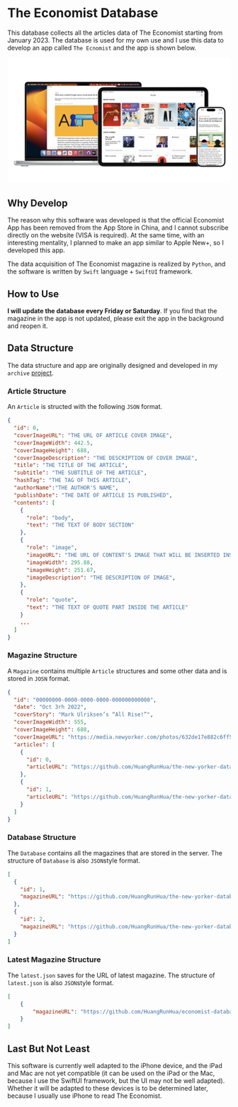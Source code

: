 # The Economist Database

This database collects all the articles data of The Economist starting from January 2023. The database is used for my own use and I use this data to develop an app called `The Ecnomist` and the app is shown below.

![](https://github.com/HuangRunHua/economist-database/raw/main/cover.png)

## Why Develop

The reason why this software was developed is that the official Economist App has been removed from the App Store in China, and I cannot subscribe directly on the website (VISA is required). At the same time, with an interesting mentality, I planned to make an app similar to Apple New+, so I developed this app. 

The data acquisition of The Economist magazine is realized by `Python`, and the software is written by `Swift` language + `SwiftUI` framework.

## How to Use

**I will update the database every Friday or Saturday**. If you find that the magazine in the app is not updated, please exit the app in the background and reopen it.

## Data Structure

The data structure and app are originally designed and developed in my `archive` [project](https://github.com/HuangRunHua/the-new-yorker-database).

### Article Structure

An `Article` is structed with the following `JSON` format.

```json
{
  "id": 0,
  "coverImageURL": "THE URL OF ARTICLE COVER IMAGE",
  "coverImageWidth": 442.5,
  "coverImageHeight": 688,
  "coverImageDescription": "THE DESCRIPTION OF COVER IMAGE",
  "title": "THE TITLE OF THE ARTICLE",
  "subtitle": "THE SUBTITLE OF THE ARTICLE",
  "hashTag": "THE TAG OF THIS ARTICLE",
  "authorName":"THE AUTHOR'S NAME",
  "publishDate": "THE DATE OF ARTICLE IS PUBLISHED",
  "contents": [
    {
      "role": "body",
      "text": "THE TEXT OF BODY SECTION"
    },
    {
      "role": "image",
      "imageURL": "THE URL OF CONTENT'S IMAGE THAT WILL BE INSERTED INSIDE AN ARTICLE",
      "imageWidth": 295.88,
      "imageHeight": 251.67,
      "imageDescription": "THE DESCRIPTION OF IMAGE",
    },
    {
      "role": "quote",
      "text": "THE TEXT OF QUOTE PART INSIDE THE ARTICLE"
    }
    ...
  ]
}
```

### Magazine Structure

A `Magazine` contains multiple `Article` structures and some other data and is stored in `JOSN` format.

```json
{
  "id": "00000000-0000-0000-0000-000000000000",
  "date": "Oct 3rh 2022",
  "coverStory": "Mark Ulriksen’s “All Rise!”",
  "coverImageWidth": 555,
  "coverImageHeight": 688,
  "coverImageURL": "https://media.newyorker.com/photos/632de17e882c6ff52b2d3b1f/master/w_380,c_limit/2022_10_03.jpg",
  "articles": [
    {
      "id": 0,
      "articleURL": "https://github.com/HuangRunHua/the-new-yorker-database/raw/main/database/2022_10_03/the-shock-and-aftershocks-of-the-waste-land/article.json"
    },
    {
      "id": 1,
      "articleURL": "https://github.com/HuangRunHua/the-new-yorker-database/raw/main/database/2022_10_03/how-to-recover-from-a-happy-childhood.json"
    }
  ]
}
```

### Database Structure

The `Database` contains all the magazines that are stored in the server. The structure of `Database` is also `JSON`style format.

```json
[
  {
    "id": 1,
    "magazineURL": "https://github.com/HuangRunHua/the-new-yorker-database/raw/main/database/2022_09_26/2022_09_26.json"
  },
  {
    "id": 2,
    "magazineURL": "https://github.com/HuangRunHua/the-new-yorker-database/raw/main/database/2022_10_03/2022_10_03.json"
  }
]
```

### Latest Magazine Structure

The `latest.json` saves for the URL of latest magazine. The structure of `latest.json` is also `JSON`style format.

```json
[
    {
        "magazineURL": "https://github.com/HuangRunHua/economist-database/raw/main/weekly-json/2023-04-22.json"
    }
]
```

## Last But Not Least

This software is currently well adapted to the iPhone device, and the iPad and Mac are not yet compatible (it can be used on the iPad or the Mac, because I use the SwiftUI framework, but the UI may not be well adapted). Whether it will be adapted to these devices is to be determined later, because I usually use iPhone to read The Economist.

